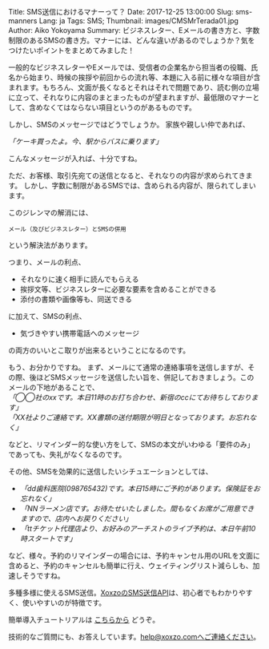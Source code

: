 Title: SMS送信におけるマナーって？
Date: 2017-12-25 13:00:00
Slug: sms-manners
Lang: ja
Tags: SMS; 
Thumbnail: images/CMSMrTerada01.jpg 
Author: Aiko Yokoyama
Summary: ビジネスレター、Eメールの書き方と、字数制限のあるSMSの書き方。マナーには、どんな違いがあるのでしょうか？気をつけたいポイントをまとめてみました！

一般的なビジネスレターやEメールでは、受信者の企業名から担当者の役職、氏名から始まり、時候の挨拶や前回からの流れ等、本題に入る前に様々な項目が含まれます。もちろん、文面が長くなるとそれはそれで問題であり、読む側の立場に立って、それなりに内容のまとまったものが望まれますが、最低限のマナーとして、含めなくてはならない項目というのがあるものです。

しかし、SMSのメッセージではどうでしょうか。
家族や親しい仲であれば、

_「ケーキ買ったよ。今、駅からバスに乗ります」_

こんなメッセージが入れば、十分ですね。

ただ、お客様、取引先宛ての送信となると、それなりの内容が求められてきます。
しかし、字数に制限があるSMSでは、含められる内容が、限られてしまいます。

このジレンマの解消には、

`メール（及びビジネスレター）とSMSの併用`

という解決法があります。

つまり、メールの利点、

* それなりに速く相手に読んでもらえる
* 挨拶文等、ビジネスレターに必要な要素を含めることができる
* 添付の書類や画像等も、同送できる

に加えて、SMSの利点、

* 気づきやすい携帯電話へのメッセージ

の両方のいいとこ取りが出来るということになるのです。

もう、お分かりですね。
まず、メールにて通常の連絡事項を送信しますが、その際、後ほどSMSメッセージを送信したい旨を、併記しておきましょう。このメールの下地があることで、<br>
_「◯◯社のxxです。本日11時のお打ち合わせ、新宿のccにてお待ちしております」_ <br>
_「XX社よりご連絡です。XX書類の送付期限が明日となっております。お忘れなく」_ 

などと、リマインダー的な使い方をして、SMSの本文がいわゆる「要件のみ」であっても、失礼がなくなるのです。

その他、SMSを効果的に送信したいシチュエーションとしては、

* _「dd歯科医院(098765432)です。本日15時にご予約があります。保険証をお忘れなく」_ 
* _「NNラーメン店です。お待たせいたしました。間もなくお席がご用意できますので、店内へお戻りください」_ 
* _「ttチケット代理店より、お好みのアーチストのライブ予約は、本日午前10時スタートです」_ 


など、様々。予約のリマインダーの場合には、予約キャンセル用のURLを文面に含めると、予約のキャンセルも簡単に行え、ウェイティングリスト減らしも、加速しそうですね。

多種多様に使えるSMS送信。[XoxzoのSMS送信API](https://www.xoxzo.com/ja/about/sms-api/)は、初心者でもわかりやすく、使いやすいのが特徴です。

簡単導入チュートリアルは [こちらから](https://blog.xoxzo.com/ja/tag/mikochiyan/) どうぞ。

技術的なご質問にも、お答えしています。help@xoxzo.comへご連絡ください。


